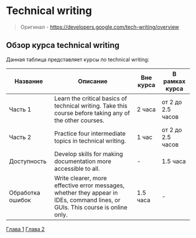 # Technical writing 
> Оригинал - https://developers.google.com/tech-writing/overview

## Обзор курса technical writing 
Данная таблица представляет курсы по technical writing:

| Название | Описание | Вне курса | В рамках курса |
| -------- | -------- | --------- | -------------- |
| Часть 1 | Learn the critical basics of technical writing. Take this course before taking any of the other courses. | 2 часа | от 2 до 2.5 часов |
| Часть 2 | Practice four intermediate topics in technical writing. | 1 час | от 2 до 2.5 часов |
| Доступность | Develop skills for making documentation more accessible to all. | - | 1.5 часа |
| Обработка ошибок | Write clearer, more effective error messages, whether they appear in IDEs, command lines, or GUIs. This course is online only. | 1.5 часа | - |



[Глава 1](./tw-one.md)
[Глава 2](./tw-two.md)
